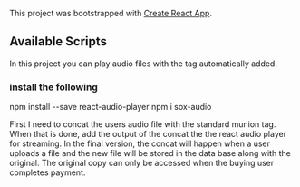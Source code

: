This project was bootstrapped with [Create React App](https://github.com/facebook/create-react-app).

## Available Scripts

In this project you can play audio files with the tag automatically added.

### install the following

npm install --save react-audio-player
npm i sox-audio

First I need to concat the users audio file with the standard munion tag. When that is done, add the output of the concat the the react audio player for streaming. In the final version, the concat will happen when a user uploads a file and the new file will be stored in the data base along with the original. The original copy can only be accessed when the buying user completes payment.
